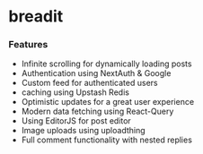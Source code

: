 # breadit

### Features

- Infinite scrolling for dynamically loading posts
- Authentication using NextAuth & Google
- Custom feed for authenticated users
- caching using Upstash Redis
- Optimistic updates for a great user experience
- Modern data fetching using React-Query
- Using EditorJS for post editor
- Image uploads using uploadthing
- Full comment functionality with nested replies
